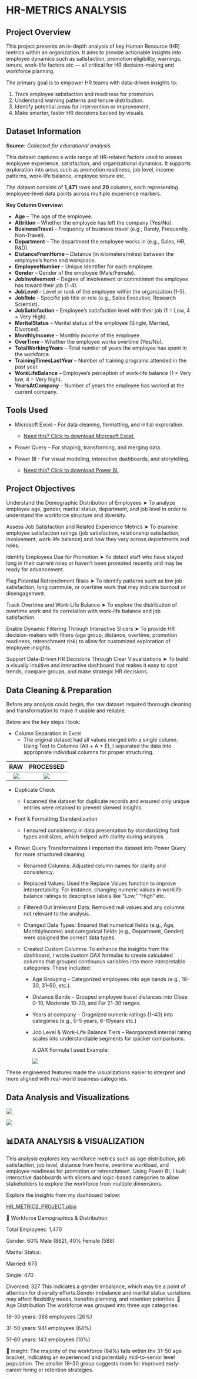 # HR-METRICS ANALYSIS

## Project Overview

This project presents an in-depth analysis of key Human Resource (HR) metrics within an organization. It aims to provide actionable insights into employee dynamics such as satisfaction, promotion eligibility, warnings, tenure, work-life factors etc — all critical for HR decision-making and workforce planning.

The primary goal is to empower HR teams with data-driven insights to:

1. Track employee satisfaction and readiness for promotion.
2. Understand warning patterns and tenure distribution.
3. Identify potential areas for intervention or improvement.
4. Make smarter, faster HR decisions backed by visuals.

## Dataset Information

**Source:** _Collected for educational analysis._

This dataset captures a wide range of HR-related factors used to assess employee experience, satisfaction, and organizational dynamics. It supports exploration into areas such as promotion readiness, job level, income patterns, work-life balance, employee tenure etc.

The dataset consists of **1,471** rows and **20** columns, each representing employee-level data points across multiple experience markers.

**Key Column Overview:**

- **Age** – The age of the employee.
- **Attrition** – Whether the employee has left the company (Yes/No).
- **BusinessTravel** – Frequency of business travel (e.g., Rarely, Frequently, Non-Travel).
- **Department** – The department the employee works in (e.g., Sales, HR, R&D).
- **DistanceFromHome** – Distance (in kilometers/miles) between the employee’s home and workplace.
- **EmployeeNumber** – Unique identifier for each employee.
- **Gender** – Gender of the employee (Male/Female).
- **JobInvolvement** – Degree of involvement or commitment the employee has toward their job (1–4).
- **JobLevel** – Level or rank of the employee within the organization (1-5).
- **JobRole** – Specific job title or role (e.g., Sales Executive, Research Scientist).
- **JobSatisfaction** – Employee’s satisfaction level with their job (1 = Low, 4 = Very High).
- **MaritalStatus** – Marital status of the employee (Single, Married, Divorced).
- **MonthlyIncome** – Monthly income of the employee.
- **OverTime** – Whether the employee works overtime (Yes/No).
- **TotalWorkingYears** – Total number of years the employee has spent in the workforce.
- **TrainingTimesLastYear** – Number of training programs attended in the past year.
- **WorkLifeBalance** – Employee’s perception of work-life balance (1 = Very low, 4 = Very high).
- **YearsAtCompany** – Number of years the employee has worked at the current company.


## Tools Used

- Microsoft Excel – For data cleaning, formatting, and initial exploration.
  - [Need this? Click to download Microsoft Excel.](https://microsoft.com)

- Power Query – For shaping, transforming, and merging data.

- Power BI – For visual modeling, interactive dashboards, and storytelling.
  - [Need this? Click to download Power BI.](https://www.microsoft.com/en-us/power-platform/products/power-bi/downloads)

## Project Objectives

Understand the Demographic Distribution of Employees
➤ To analyze employee age, gender, marital status, department, and job level in order to understand the workforce structure and diversity.

Assess Job Satisfaction and Related Experience Metrics
➤ To examine employee satisfaction ratings (job satisfaction, relationship satisfaction, involvement, work-life balance) and how they vary across departments and roles.

Identify Employees Due for Promotion
➤ To detect staff who have stayed long in their current roles or haven’t been promoted recently and may be ready for advancement.

Flag Potential Retrenchment Risks
➤ To identify patterns such as low job satisfaction, long commute, or overtime work that may indicate burnout or disengagement.

Track Overtime and Work-Life Balance
➤ To explore the distribution of overtime work and its correlation with work-life balance and job satisfaction.

Enable Dynamic Filtering Through Interactive Slicers
➤ To provide HR decision-makers with filters (age group, distance, overtime, promotion readiness, retrenchment risk) to allow for customized exploration of employee insights.

Support Data-Driven HR Decisions Through Clear Visualizations
➤ To build a visually intuitive and interactive dashboard that makes it easy to spot trends, compare groups, and make strategic HR decisions.

## Data Cleaning & Preparation

Before any analysis could begin, the raw dataset required thorough cleaning and transformation to make it usable and reliable. 

Below are the key steps I took:

- Column Separation in Excel
  - The original dataset had all values merged into a single column. Using Text to Columns (Alt + A + E), I separated the data into appropriate individual columns for proper structuring.

RAW                                                                    |  PROCESSED          
:--------------------------------------------------------------------: | :----------------------------------------------------------------------------------:
 ![](RawData.jpg)                                                      |   ![](Separated.jpg)

- Duplicate Check
  - I scanned the dataset for duplicate records and ensured only unique entries were retained to prevent skewed insights.

- Font & Formatting Standardization
  - I ensured consistency in data presentation by standardizing font types and sizes, which helped with clarity during analysis.

- Power Query Transformations
I imported the dataset into Power Query for more structured cleaning:

  - Renamed Columns: Adjusted column names for clarity and consistency.
    
  - Replaced Values: Used the Replace Values function to improve interpretability. For instance, changing numeric values in worklife balance ratings to descriptive labels like “Low,” “High” etc.
    
  - Filtered Out Irrelevant Data: Removed null values and any columns not relevant to the analysis.
    
  - Changed Data Types: Ensured that numerical fields (e.g., Age, MonthlyIncome) and categorical fields (e.g., Department, Gender) were assigned the correct data types.
    
  - Created Custom Columns:
    To enhance the insights from the dashboard, I wrote custom DAX formulas to create calculated columns that grouped continuous variables into more interpretable categories. These included:
    
      - Age Grouping – Categorized employees into age bands (e.g., 18–30, 31–50, etc.).
        
      - Distance Bands – Grouped employee travel distances into Close 0-10, Moderate 10-20, and Far 21-30 ranges.
        
      - Years at company – Oragnized numeric ratings (1–40) into categories (e.g., 0-5 years, 6-10years etc.)
        
      - Job Level & Work-Life Balance Tiers – Reorganized internal rating scales into understandable segments for quicker comparisons.
      
        A DAX Formula I used Example:

        ![](Dax.jpg)

These engineered features made the visualizations easier to interpret and more aligned with real-world business categories.

## Data Analysis and Visualizations

![](Metrics.jpg)

![](Metrics2.jpg)

## 📊DATA ANALYSIS & VISUALIZATION

This analysis explores key workforce metrics such as age distribution, job satisfaction, job level, distance from home, overtime workload, and employee readiness for promotion or retrenchment. Using Power BI, I built interactive dashboards with slicers and logic-based categories to allow stakeholders to explore the workforce from multiple dimensions.

Explore the insights from my dashboard below:

[HR_METRICS_PROJECT.pbix](https://github.com/Portia-Reginald/HR-METRICS/blob/main/HR_METRICS_PROJECT.pbix)

👥 Workforce Demographics & Distribution

Total Employees: 1,470

Gender: 60% Male (882), 40% Female (588)

Marital Status:

Married: 673

Single: 470

Divorced: 327
This indicates a gender imbalance, which may be a point of attention for diversity efforts.Gender imbalance and marital status variations may affect flexibility needs, benefits planning, and retention priorities.
🧓 Age Distribution
The workforce was grouped into three age categories:

18–30 years: 386 employees (26%)

31–50 years: 941 employees (64%)

51–60 years: 143 employees (10%)

🔎 Insight:
The majority of the workforce (64%) falls within the 31–50 age bracket, indicating an experienced and potentially mid-to-senior level population. The smaller 18–30 group suggests room for improved early-career hiring or retention strategies.

